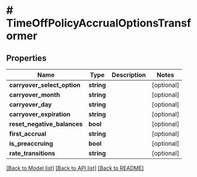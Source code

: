 # # TimeOffPolicyAccrualOptionsTransformer

## Properties

Name | Type | Description | Notes
------------ | ------------- | ------------- | -------------
**carryover_select_option** | **string** |  | [optional]
**carryover_month** | **string** |  | [optional]
**carryover_day** | **string** |  | [optional]
**carryover_expiration** | **string** |  | [optional]
**reset_negative_balances** | **bool** |  | [optional]
**first_accrual** | **string** |  | [optional]
**is_preaccruing** | **bool** |  | [optional]
**rate_transitions** | **string** |  | [optional]

[[Back to Model list]](../../README.md#models) [[Back to API list]](../../README.md#endpoints) [[Back to README]](../../README.md)
